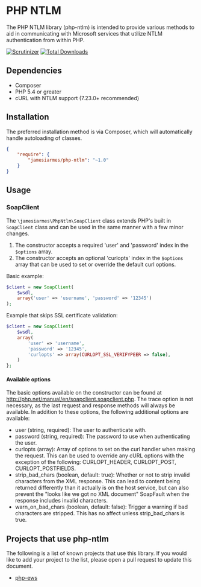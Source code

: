 PHP NTLM
===================================

The PHP NTLM library (php-ntlm) is intended to provide various methods to aid in
communicating with Microsoft services that utilize NTLM authentication from
within PHP.

[![Scrutinizer](https://img.shields.io/scrutinizer/g/jamesiarmes/php-ntlm.svg?style=flat-square)](https://scrutinizer-ci.com/g/jamesiarmes/php-ntlm)
[![Total Downloads](https://img.shields.io/packagist/dt/jamesiarmes/php-ntlm.svg?style=flat-square)](https://packagist.org/packages/jamesiarmes/php-ntlm)

Dependencies
------------

 * Composer
 * PHP 5.4 or greater
 * cURL with NTLM support (7.23.0+ recommended)

Installation
------------

The preferred installation method is via Composer, which will automatically
handle autoloading of classes.

```json
{
    "require": {
        "jamesiarmes/php-ntlm": "~1.0"
    }
}
```

## Usage

### SoapClient
The `\jamesiarmes\PhpNtlm\SoapClient` class extends PHP's built in `SoapClient`
class and can be used in the same manner with a few minor changes.

1. The constructor accepts a required 'user' and 'password' index in the
`$options` array.
2. The constructor accepts an optional 'curlopts' index in the `$options` array
that can be used to set or override the default curl options.

Basic example:

```php
$client = new SoapClient(
    $wsdl,
    array('user' => 'username', 'password' => '12345')
);
```

Example that skips SSL certificate validation:

```php
$client = new SoapClient(
    $wsdl,
    array(
        'user' => 'username',
        'password' => '12345',
        'curlopts' => array(CURLOPT_SSL_VERIFYPEER => false),
    )
};
```

#### Available options
The basic options available on the constructor can be found at
http://php.net/manual/en/soapclient.soapclient.php. The trace option is not
necessary, as the last request and response methods will always be available. In
addition to these options, the following additional options are available:

- user (string, required): The user to authenticate with.
- password (string, required): The password to use when authenticating the user.
- curlopts (array): Array of options to set on the curl handler when making the
request. This can be used to override any cURL options with the exception of the
following: CURLOPT_HEADER, CURLOPT_POST, CURLOPT_POSTFIELDS.
- strip_bad_chars (boolean, default: true): Whether or not to strip invalid
characters from the XML response. This can lead to content being returned
differently than it actually is on the host service, but can also prevent the
"looks like we got no XML document" SoapFault when the response includes invalid
characters.
- warn_on_bad_chars (boolean, default: false): Trigger a warning if bad
characters are stripped. This has no affect unless strip_bad_chars is true.

## Projects that use php-ntlm
The following is a list of known projects that use this library. If you would
like to add your project to the list, please open a pull request to update this
document.

- [php-ews](https://github.com/jamesiarmes/php-ews)
